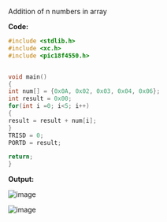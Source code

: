 Addition of n numbers in array

**Code:**
```C
#include <stdlib.h>
#include <xc.h>
#include <pic18f4550.h>


void main()
{
int num[] = {0x0A, 0x02, 0x03, 0x04, 0x06};
int result = 0x00;
for(int i =0; i<5; i++)
{
result = result + num[i];
}
TRISD = 0;
PORTD = result;

return;
}
```

**Output:**

![image](https://github.com/Sanskritis101/PA-codes/assets/104347305/cb27ed5b-6c53-40f0-865e-33b46ba38859)

![image](https://github.com/Sanskritis101/PA-codes/assets/104347305/d293cd1b-a9af-4679-8b00-d1365d751ec7)

